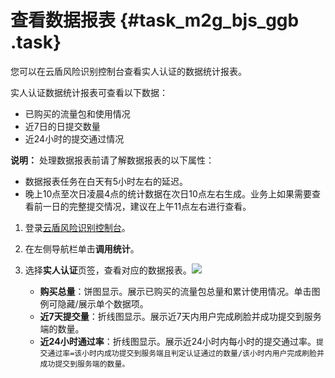 # 查看数据报表 {#task_m2g_bjs_ggb .task}

您可以在云盾风险识别控制台查看实人认证的数据统计报表。

实人认证数据统计报表可查看以下数据：

-   已购买的流量包和使用情况
-   近7日的日提交数量
-   近24小时的提交通过情况

**说明：** 处理数据报表前请了解数据报表的以下属性：

-   数据报表任务在白天有5小时左右的延迟。
-   晚上10点至次日凌晨4点的统计数据在次日10点左右生成。业务上如果需要查看前一日的完整提交情况，建议在上午11点左右进行查看。

1.  登录[云盾风险识别控制台](https://yundunnext.console.aliyun.com/?p=saf#/count)。 
2.  在左侧导航栏单击**调用统计**。 
3.  选择**实人认证**页签，查看对应的数据报表。![](http://static-aliyun-doc.oss-cn-hangzhou.aliyuncs.com/assets/img/83686/156575167535409_zh-CN.png)

 
    -   **购买总量**：饼图显示。展示已购买的流量包总量和累计使用情况。单击图例可隐藏/展示单个数据项。
    -   **近7天提交量**：折线图显示。展示近7天内用户完成刷脸并成功提交到服务端的数量。
    -   **近24小时通过率**：折线图显示。展示近24小时内每小时的提交通过率。`提交通过率=该小时内成功提交到服务端且判定认证通过的数量/该小时内用户完成刷脸并成功提交到服务端的数量。`

